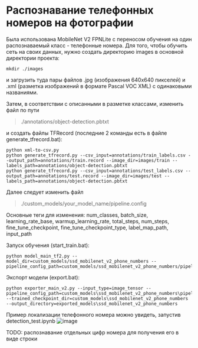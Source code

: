 # Распознавание телефонных номеров на фотографии
Была использована MobileNet V2 FPNLite с переносом обучения на один распознаваемый класс - телефонные номера.
Для того, чтобы обучить сеть на своих данных, нужно создать директорию images в основной директории проекта:
```
mkdir ./images
```
и загрузить туда пары файлов .jpg (изображения 640x640 пикселей) и .xml (разметка изображений в формате Pascal VOC XML) с одинаковыми названиями.

Затем, в соответствии с описанными в разметке классами, изменить файл по пути
> ./annotations/object-detection.pbtxt

и создать файлы TFRecord (последние 2 команды есть в файле generate_tfrecord.bat):
```
python xml-to-csv.py
python generate_tfrecord.py --csv_input=annotations/train_labels.csv --output_path=annotations/train.record --image_dir=images/train --labels_path=annotations/object-detection.pbtxt
python generate_tfrecord.py --csv_input=annotations/test_labels.csv --output_path=annotations/test.record --image_dir=images/test --labels_path=annotations/object-detection.pbtxt
```
Далее следует изменить файл 
> ./custom_models/your_model_name/pipeline.config

Основные теги для изменения: num_classes, batch_size, learning_rate_base, warmup_learning_rate, total_steps, num_steps, fine_tune_checkpoint, fine_tune_checkpoint_type, label_map_path, input_path

Запуск обучения (start_train.bat):
```
python model_main_tf2.py --model_dir=custom_models/ssd_mobilenet_v2_phone_numbers --pipeline_config_path=custom_models/ssd_mobilenet_v2_phone_numbers/pipeline.config
```

Экспорт модели (export.bat):
```
python exporter_main_v2.py --input_type=image_tensor --pipeline_config_path=custom_models\ssd_mobilenet_v2_phone_numbers\pipeline.config --trained_checkpoint_dir=custom_models\ssd_mobilenet_v2_phone_numbers --output_directory=exported_models\ssd_mobilenet_v2_phone_numbers
```

Пример локализации телефонного номера можно увидеть, запустив detection_test.ipynb
![image](https://user-images.githubusercontent.com/88054444/229306511-326845ca-5cf0-412c-addd-708a52a330cf.png)

TODO: распознавание отдельных цифр номера для получения его в виде строки
